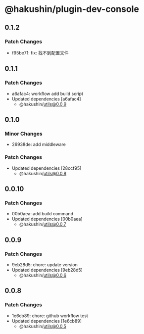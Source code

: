 # @hakushin/plugin-dev-console

## 0.1.2

### Patch Changes

- f95be71: fix: 找不到配置文件

## 0.1.1

### Patch Changes

- a6afac4: workflow add build script
- Updated dependencies [a6afac4]
  - @hakushin/utils@0.0.9

## 0.1.0

### Minor Changes

- 26938de: add middleware

### Patch Changes

- Updated dependencies [28ccf95]
  - @hakushin/utils@0.0.8

## 0.0.10

### Patch Changes

- 00b0aea: add build command
- Updated dependencies [00b0aea]
  - @hakushin/utils@0.0.7

## 0.0.9

### Patch Changes

- 9eb28d5: chore: update version
- Updated dependencies [9eb28d5]
  - @hakushin/utils@0.0.6

## 0.0.8

### Patch Changes

- 1e6cb89: chore: github workflow test
- Updated dependencies [1e6cb89]
  - @hakushin/utils@0.0.5
